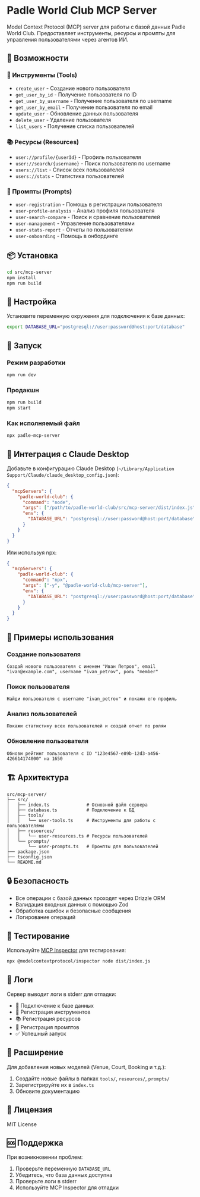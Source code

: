 # Padle World Club MCP Server

Model Context Protocol (MCP) server для работы с базой данных Padle World Club. Предоставляет инструменты, ресурсы и промпты для управления пользователями через агентов ИИ.

## 🚀 Возможности

### 🔧 Инструменты (Tools)
- `create_user` - Создание нового пользователя
- `get_user_by_id` - Получение пользователя по ID
- `get_user_by_username` - Получение пользователя по username
- `get_user_by_email` - Получение пользователя по email
- `update_user` - Обновление данных пользователя
- `delete_user` - Удаление пользователя
- `list_users` - Получение списка пользователей

### 📚 Ресурсы (Resources)
- `user://profile/{userId}` - Профиль пользователя
- `user://search/{username}` - Поиск пользователя по username
- `users://list` - Список всех пользователей
- `users://stats` - Статистика пользователей

### 💬 Промпты (Prompts)
- `user-registration` - Помощь в регистрации пользователя
- `user-profile-analysis` - Анализ профиля пользователя
- `user-search-compare` - Поиск и сравнение пользователей
- `user-management` - Управление пользователями
- `user-stats-report` - Отчеты по пользователям
- `user-onboarding` - Помощь в онбординге

## 📦 Установка

```bash
cd src/mcp-server
npm install
npm run build
```

## 🔧 Настройка

Установите переменную окружения для подключения к базе данных:

```bash
export DATABASE_URL="postgresql://user:password@host:port/database"
```

## 🚀 Запуск

### Режим разработки
```bash
npm run dev
```

### Продакшн
```bash
npm run build
npm start
```

### Как исполняемый файл
```bash
npx padle-mcp-server
```

## 🔗 Интеграция с Claude Desktop

Добавьте в конфигурацию Claude Desktop (`~/Library/Application Support/Claude/claude_desktop_config.json`):

```json
{
  "mcpServers": {
    "padle-world-club": {
      "command": "node",
      "args": ["/path/to/padle-world-club/src/mcp-server/dist/index.js"],
      "env": {
        "DATABASE_URL": "postgresql://user:password@host:port/database"
      }
    }
  }
}
```

Или используя npx:

```json
{
  "mcpServers": {
    "padle-world-club": {
      "command": "npx",
      "args": ["-y", "@padle-world-club/mcp-server"],
      "env": {
        "DATABASE_URL": "postgresql://user:password@host:port/database"
      }
    }
  }
}
```

## 📖 Примеры использования

### Создание пользователя
```
Создай нового пользователя с именем "Иван Петров", email "ivan@example.com", username "ivan_petrov", роль "member"
```

### Поиск пользователя
```
Найди пользователя с username "ivan_petrov" и покажи его профиль
```

### Анализ пользователей
```
Покажи статистику всех пользователей и создай отчет по ролям
```

### Обновление пользователя
```
Обнови рейтинг пользователя с ID "123e4567-e89b-12d3-a456-426614174000" на 1650
```

## 🏗️ Архитектура

```
src/mcp-server/
├── src/
│   ├── index.ts              # Основной файл сервера
│   ├── database.ts           # Подключение к БД
│   ├── tools/
│   │   └── user-tools.ts     # Инструменты для работы с пользователями
│   ├── resources/
│   │   └── user-resources.ts # Ресурсы пользователей
│   └── prompts/
│       └── user-prompts.ts   # Промпты для пользователей
├── package.json
├── tsconfig.json
└── README.md
```

## 🔒 Безопасность

- Все операции с базой данных проходят через Drizzle ORM
- Валидация входных данных с помощью Zod
- Обработка ошибок и безопасные сообщения
- Логирование операций

## 🧪 Тестирование

Используйте [MCP Inspector](https://github.com/modelcontextprotocol/inspector) для тестирования:

```bash
npx @modelcontextprotocol/inspector node dist/index.js
```

## 📝 Логи

Сервер выводит логи в stderr для отладки:
- 🔌 Подключение к базе данных
- 🔧 Регистрация инструментов
- 📚 Регистрация ресурсов
- 💬 Регистрация промптов
- ✅ Успешный запуск

## 🤝 Расширение

Для добавления новых моделей (Venue, Court, Booking и т.д.):

1. Создайте новые файлы в папках `tools/`, `resources/`, `prompts/`
2. Зарегистрируйте их в `index.ts`
3. Обновите документацию

## 📄 Лицензия

MIT License

## 🆘 Поддержка

При возникновении проблем:
1. Проверьте переменную `DATABASE_URL`
2. Убедитесь, что база данных доступна
3. Проверьте логи в stderr
4. Используйте MCP Inspector для отладки
